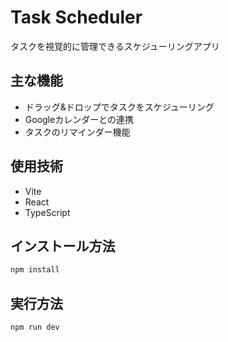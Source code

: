 # Task Scheduler

タスクを視覚的に管理できるスケジューリングアプリ

## 主な機能

- ドラッグ&ドロップでタスクをスケジューリング
- Googleカレンダーとの連携
- タスクのリマインダー機能

## 使用技術

- Vite
- React
- TypeScript

## インストール方法

```bash
npm install
```

## 実行方法

```bash
npm run dev
````
